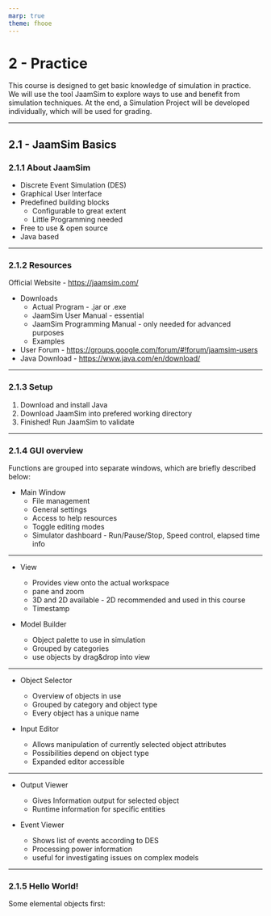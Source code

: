 ```yaml
---
marp: true
theme: fhooe
---
```

# 2 - Practice
This course is designed to get basic knowledge of simulation in practice. We will use the tool JaamSim to explore ways to use and benefit from simulation techniques.
At the end, a Simulation Project will be developed individually, which will be used for grading.

---

## 2.1 - JaamSim Basics
### 2.1.1 About JaamSim
* Discrete Event Simulation (DES)
* Graphical User Interface
* Predefined building blocks
    * Configurable to great extent
    * Little Programming needed
* Free to use & open source
* Java based

---

### 2.1.2 Resources

Official Website - https://jaamsim.com/
* Downloads
    * Actual Program - .jar or .exe 
    * JaamSim User Manual - essential
    * JaamSim Programming Manual - only needed for advanced purposes
    * Examples
* User Forum - https://groups.google.com/forum/#!forum/jaamsim-users
* Java Download - https://www.java.com/en/download/

---

### 2.1.3 Setup

1. Download and install Java 
2. Download JaamSim into prefered working directory
3. Finished! Run JaamSim to validate

---

### 2.1.4 GUI overview

Functions are grouped into separate windows, which are briefly described below:
* Main Window
    * File management
    * General settings
    * Access to help resources
    * Toggle editing modes
    * Simulator dashboard -  Run/Pause/Stop, Speed control, elapsed time info
---
* View
    * Provides view onto the actual workspace
    * pane and zoom
    * 3D and 2D available - 2D recommended and used in this course
    * Timestamp

* Model Builder
    * Object palette to use in simulation
    * Grouped by categories
    * use objects by drag&drop into view 
---
* Object Selector
    * Overview of objects in use
    * Grouped by category and object type
    * Every object has a unique name

* Input Editor
    * Allows manipulation of currently selected object attributes
    * Possibilities depend on object type
    * Expanded editor accessible
---
* Output Viewer
    * Gives Information output for selected object
    * Runtime information for specific entities

* Event Viewer
    * Shows list of events according to DES
    * Processing power information
    * useful for investigating issues on complex models
---
### 2.1.5 Hello World!

Some elemental objects first:


